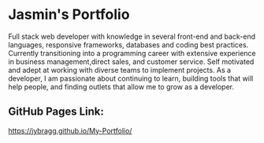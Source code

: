 # Jasmin's Portfolio

Full stack web developer with knowledge in several front-end and back-end languages, responsive frameworks, databases and coding best practices. Currently transitioning into a programming career with extensive experience in business management,direct sales, and customer service. Self motivated and adept at working with diverse teams to implement projects.
As a developer, I am passionate about continuing to learn, building tools that will help people, and finding outlets that allow me to grow as a developer. 

## GitHub Pages Link:

https://jybragg.github.io/My-Portfolio/

